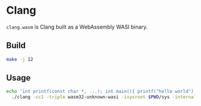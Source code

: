 # Clang

`clang.wasm` is Clang built as a WebAssembly WASI binary.

## Build

```sh
make -j 12
```

## Usage

```sh
echo 'int printf(const char *, ...); int main(){ printf("hello world"); }' | \
  ./clang -cc1 -triple wasm32-unknown-wasi -isysroot $PWD/sys -internal-isystem $PWD/sys/include -emit-obj -o /tmp/hello.o -
```
